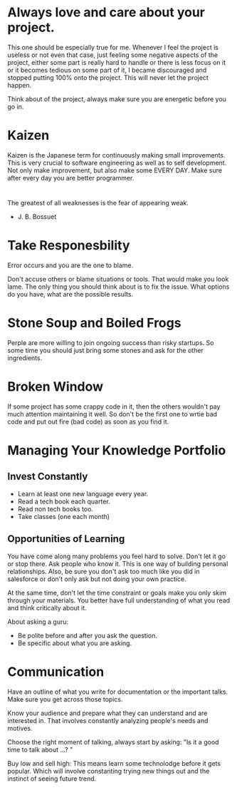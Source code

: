 # Always love and care about your project.

This one should be especially true for me. Whenever I feel the project is useless or not even that case, just feeling some negative aspects of the project, either some part is really hard to handle or there is less focus on it or it becomes tedious on some part of it, I became discouraged and stopped putting 100% onto the project. This will never let the project happen.

Think about of the project, always make sure you are energetic before you go in.

# Kaizen

Kaizen is the Japanese term for continuously making small improvements. This is very crucial to software engineering as well as to self development. Not only make improvement, but also make some EVERY DAY. Make sure after every day you are better programmer.


# 

The greatest of all weaknesses is the fear of appearing weak. 
- J. B. Bossuet

# Take Responesbility

Error occurs and you are the one to blame.

Don't accuse others or blame situations or tools. That would make you look lame. 
The only thing you should think about is to fix the issue. What options do you have, what are the possible results.

# Stone Soup and Boiled Frogs

Perple are more willing to join ongoing success than risky startups. So some time you should just bring some stones and ask for the other ingredients.

# Broken Window

If some project has some crappy code in it, then the others wouldn't pay much attention maintaining it well. So don't be the first one to wrtie bad code and put out fire (bad code) as soon as you find it.

# Managing Your Knowledge Portfolio

## Invest Constantly

- Learn at least one new language every year.
- Read a tech book each quarter.
- Read non tech books too.
- Take classes (one each month)

## Opportunities of Learning

You have come along many problems you feel hard to solve. Don't let it go or stop there. Ask people who know it. This is one way of building personal relationships. Also, be sure you don't ask too much like you did in salesforce or don't only ask but not doing your own practice.

At the same time, don't let the time constraint or goals make you only skim through your materials. You better have full understanding of what you read and think critically about it.

About asking a guru:
- Be polite before and after you ask the question.
- Be specific about what you are asking.

# Communication

Have an outline of what you write for documentation or the important talks. Make sure you get across those topics.

Know your audience and prepare what they can understand and are interested in. That involves constantly analyzing people's needs and motives.

Choose the right moment of talking, always start by asking: "Is it a good time to talk about ...? "



Buy low and sell high: This means learn some technolodge before it gets popular. Which will involve constanting trying new things out and the instinct of seeing future trend.

